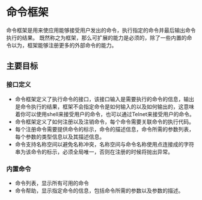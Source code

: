 命令框架
=======

命令框架是用来使应用能够接受用户发出的命令，执行指定的命令并最后输出命令执行的结果。
既然称之为框架，那么可扩展的能力是必须的，除了一些内置的命令以为，框架能够注册更多的外部命令的能力。

## 主要目标

### 接口定义

* 命令框架定义了执行命令的接口，该接口输入是需要执行的命令的信息，输出是命令执行的结果，框架不会指定命令是如何输入的以及如何输出的，这意味着你可以使用shell来接受用户的命令，也可以通过Telnet来接受用户的命令。
* 命令框架定义了如何注册以及注销命令，每个命令需要关联命令的执行代码。
* 每个注册命令需要提供命令的标示，命令的描述信息，命令所需的参数列表，每个参数的类型信息以及其描述信息。
* 命令支持名称空间以避免名称冲突，名称空间与命令名称使用点连接成的字符串为该命令的标示，必须全局唯一，否则在注册的时候将抛出异常。

### 内置命令
* 命令列表，显示所有可用的命令
* 命令帮助，显示指定命令的信息，包括命令所需的参数以及参数的描述。



